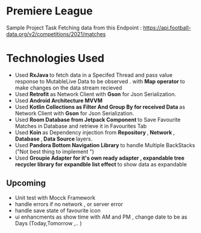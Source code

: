 # Premiere League
Sample Project Task Fetching data from this Endpoint : https://api.football-data.org/v2/competitions/2021/matches 

# Technologies Used 
- Used <b> RxJava </b> to fetch data in a Specifed Thread and pass value response to MutableLive Data to be observed .
with <b> Map operator </b> to make changes on the data stream recieved 
- Used <b> Retrofit </b> as Network Client with <b>Gson</b> for Json Serialization.  
- Used <b> Android Architecture  MVVM </b>
- Used <b> Kotlin Collections as Filter And Group By for received Data </b> as Network Client with <b>Gson</b> for Json Serialization.  
- Used <b> Room Database from Jetpack Component </b> to Save Favourite Matches in Database and retrieve it in Favourites Tab
- Used <b> Koin </b>as Dependency injection from <b> Repository </b> ,<b> Network </b>,<b> Database </b>,<b> Data Source </b> layers.  
- Used <b> Pandora Bottom Navigation Library </b> to handle Multiple BackStacks ("Not best thing to implement ")
- Used <b> Groupie Adapter for it's own ready adapter , expandable tree recycler library for expandble list effect </b> to  show data as expandable 


## Upcoming 
- Unit test with Mocck Framework
- handle errors if no network , or server error
- handle save state of favourite icon
- ui enhancments as show time with AM and PM , change date to be as Days (Today,Tomorrow ,.. )
